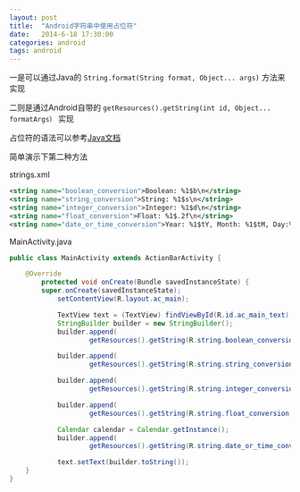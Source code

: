 ```yaml
---
layout: post
title:  "Android字符串中使用占位符"
date:   2014-6-18 17:30:00
categories: android
tags: android
---
```


一是可以通过Java的 `String.format(String format, Object... args)` 方法来实现

二则是通过Android自带的 `getResources().getString(int id, Object... formatArgs）` 实现

占位符的语法可以参考[Java文档](http://docs.oracle.com/javase/7/docs/api/java/util/Formatter.html#syntax)

简单演示下第二种方法

strings.xml

```xml
<string name="boolean_conversion">Boolean: %1$b\n</string>
<string name="string_conversion">String: %1$s\n</string>
<string name="integer_conversion">Integer: %1$d\n</string>
<string name="float_conversion">Float: %1$.2f\n</string>
<string name="date_or_time_conversion">Year: %1$tY, Month: %1$tM, Day:%1$td</string>
```

MainActivity.java

```java
public class MainActivity extends ActionBarActivity {

    @Override
        protected void onCreate(Bundle savedInstanceState) {
 		super.onCreate(savedInstanceState);
	        setContentView(R.layout.ac_main);

	        TextView text = (TextView) findViewById(R.id.ac_main_text);
	        StringBuilder builder = new StringBuilder();
	        builder.append(
	                getResources().getString(R.string.boolean_conversion, true));

	        builder.append(
	                getResources().getString(R.string.string_conversion, "hello world"));

	        builder.append(
	                getResources().getString(R.string.integer_conversion, 1234));

	        builder.append(
	                getResources().getString(R.string.float_conversion, 1234.5678));

	        Calendar calendar = Calendar.getInstance();
	        builder.append(
	                getResources().getString(R.string.date_or_time_conversion, calendar));

	        text.setText(builder.toString());
	}
}
```
